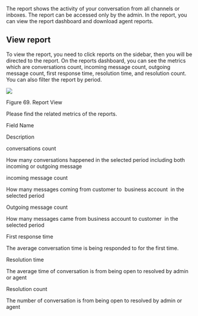 The report shows the activity of your conversation from all channels or inboxes. The report can be accessed only by the admin. In the report, you can view the report dashboard and download agent reports.

## View report

To view the report, you need to click reports on the sidebar, then you will be directed to the report. On the reports dashboard, you can see the metrics which are conversations count, incoming message count, outgoing message count, first response time, resolution time, and resolution count. You can also filter the report by period.

![](https://lh6.googleusercontent.com/kjGmC5LhbRfHGp4Yf9delxAn0JlPVb_Tqg9blEeM1CjzZkpuKxA6fQBPLSyJXFSLfF0gJXhWRsjCbLeQLXZx_Eexjr39Ri7NfSYUJsgi2Fri02E5akolctGJ9TqrSCj_ti9k6tw5)

Figure 69. Report View

Please find the related metrics of the reports.

Field Name

Description

conversations count

How many conversations happened in the selected period including both incoming or outgoing message

incoming message count

How many messages coming from customer to  business account  in the selected period

Outgoing message count

How many messages came from business account to customer  in the selected period

First response time

The average conversation time is being responded to for the first time.

Resolution time

The average time of conversation is from being open to resolved by admin or agent

Resolution count

The number of conversation is from being open to resolved by admin or agent
